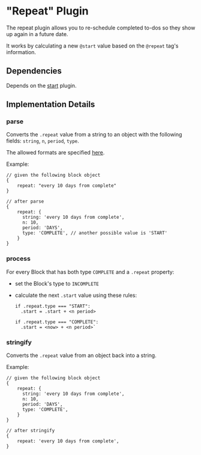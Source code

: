 # "Repeat" Plugin

The repeat plugin allows you to re-schedule completed to-dos so they show up again in a future date.

It works by calculating a new `@start` value based on the `@repeat` tag's information.

## Dependencies

Depends on the [start](./start.md) plugin.

## Implementation Details

### parse

Converts the `.repeat` value from a string to an object with the following
fields: `string`, `n`, `period`, `type`.

The allowed formats are specified [here](./repeat_tag_formats.md).

Example:

```
// given the following block object
{
    repeat: "every 10 days from complete"
}

// after parse
{
    repeat: {
      string: 'every 10 days from complete',
      n: 10,
      period: 'DAYS',
      type: 'COMPLETE', // another possible value is 'START'
    }
}
```

### process

For every Block that has both type `COMPLETE` and a `.repeat` property:

- set the Block's type to `INCOMPLETE`
- calculate the next `.start` value using these rules:

  ```
  if .repeat.type === "START":
    .start = .start + <n period>

  if .repeat.type === "COMPLETE":
    .start = <now> + <n period>`
  ```

### stringify

Converts the `.repeat` value from an object back into a string.

Example:

```
// given the following block object
{
    repeat: {
      string: 'every 10 days from complete',
      n: 10,
      period: 'DAYS',
      type: 'COMPLETE',
    }
}

// after stringify
{
    repeat: 'every 10 days from complete',
}
```

